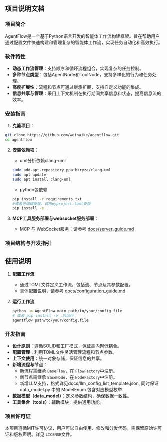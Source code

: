 ## 项目说明文档

### 项目简介

AgentFlow是一个基于Python语言开发的智能体工作流构建框架。旨在帮助用户通过配置文件快速构建和管理复杂的智能体工作流，实现任务自动化和高效执行。

### 软件特性

- **动态工作流管理**：支持顺序和循环流程组合，实现复杂的任务控制。
- **多种节点类型**：包括AgentNode和ToolNode，支持多样化的行为和任务处理。
- **高度扩展性**：流程和节点可通过继承扩展，支持自定义功能的集成。
- **信息共享与管理**：采用上下文机制在执行期间共享信息和状态，提高信息流的效率。

### 安装指南

1. **克隆项目**：

```bash
git clone https://github.com/weinaike/agentflow.git
cd agentflow
```
2. **安装依赖项**：

   - uml分析依赖clang-uml
   ```bash
   sudo add-apt-repository ppa:bkryza/clang-uml
   sudo apt update
   sudo apt install clang-uml
   ```

   - python包依赖

   ```bash
   pip install -r requirements.txt
   #或者可编辑安装，调用pyproject.toml安装
   pip install -e . 
   ```

2. **MCP工具服务部署与websocket服务部署**：

   - MCP 与 WebSocket服务：请参考 [docs/server_guide.md](./docs/server_guide.md)

### 项目结构与开发指引

## 使用说明

1. **配置工作流**

   - 通过TOML文件定义工作流，包括流、节点及其参数配置。
   - 具体配置说明，请参考 [docs/configuration_guide.md](./docs/configuration_guide.md)
2. **运行工作流**

   ```bash
   python -m AgentFlow.main path/to/your/config.file
   # 或者 pip install -e .后运行
   agentflow path/to/your/config.file
   ```

### 开发指南

- **设计原则**：遵循SOLID和工厂模式，保证高内聚低耦合。
- **配置管理**：利用TOML文件灵活管理流程和节点参数。
- **上下文使用**：统一对象存储，保证信息的共享。
- **新增流程与节点**：
  - 新流程需继承 `BaseFlow`，在 `FlowFactory`中注册。
  - 新节点需继承 `BaseNode`，在 `NodeFactory`中注册。
  - 新增LLM支持，格式详见docs/llm_config_list_template.json, 同时保证 data_model.py 中的 ModelEnum 包含对应模型枚举
- **数据模型（data_model）**：定义参数结构，确保数据一致性。
- **工具集合（tools）**：辅助模块，提供通用功能。

### 项目许可证

本项目遵循MIT许可协议，用户可以自由使用、修改和分发代码，需保留原始许可证和版权声明。详见 `LICENSE`文件。
